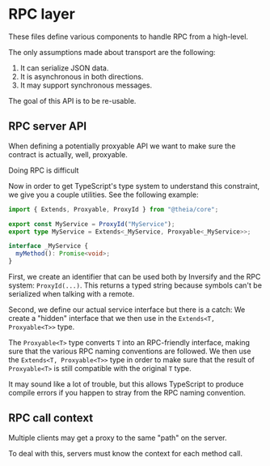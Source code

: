 # RPC layer

These files define various components to handle RPC from a high-level.

The only assumptions made about transport are the following:

1. It can serialize JSON data.
2. It is asynchronous in both directions.
3. It may support synchronous messages.

The goal of this API is to be re-usable.

## RPC server API

When defining a potentially proxyable API we want to make sure the contract is
actually, well, proxyable.

Doing RPC is difficult

Now in order to get TypeScript's type system to understand this constraint, we
give you a couple utilities. See the following example:

```ts
import { Extends, Proxyable, ProxyId } from "@theia/core";

export const MyService = ProxyId("MyService");
export type MyService = Extends<_MyService, Proxyable<_MyService>>;

interface _MyService {
  myMethod(): Promise<void>;
}
```

First, we create an identifier that can be used both by Inversify and the RPC
system: `ProxyId(...)`. This returns a typed string because symbols can't be
serialized when talking with a remote.

Second, we define our actual service interface but there is a catch: We create a
"hidden" interface that we then use in the `Extends<T, Proxyable<T>>` type.

The `Proxyable<T>` type converts `T` into an RPC-friendly interface, making sure
that the various RPC naming conventions are followed. We then use the
`Extends<T, Proxyable<T>>` type in order to make sure that the result of
`Proxyable<T>` is still compatible with the original `T` type.

It may sound like a lot of trouble, but this allows TypeScript to produce
compile errors if you happen to stray from the RPC naming convention.

## RPC call context

Multiple clients may get a proxy to the same "path" on the server.

To deal with this, servers must know the context for each method call.

